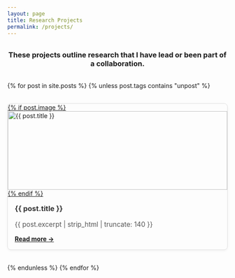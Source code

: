 ```yaml
---
layout: page
title: Research Projects
permalink: /projects/
---
```


<h3 style="margin-top: 2rem; margin-bottom: 1rem; text-align: center;">
  These projects outline research that I have lead or been part of a collaboration.
</h3>

<div style="display: grid; grid-template-columns: repeat(auto-fit, minmax(280px, 1fr)); gap: 2rem; margin-top: 2rem;">
  {% for post in site.posts %}
    {% unless post.tags contains "unpost" %}
      <div style="border: 1px solid #e0e0e0; border-radius: 8px; overflow: hidden; box-shadow: 0 2px 5px rgba(0,0,0,0.05);">
        <a href="{{ post.url | relative_url }}">
          {% if post.image %}
            <img src="{{ post.image | relative_url }}" alt="{{ post.title }}" style="width: 100%; height: 180px; object-fit: cover;">
          {% endif %}
        </a>
        <div style="padding: 1rem;">
          <h3 style="margin-top: 0;"><a href="{{ post.url | relative_url }}" style="text-decoration: none; color: #333;">{{ post.title }}</a></h3>
          <p style="font-size: 0.95rem; color: #555;">{{ post.excerpt | strip_html | truncate: 140 }}</p>
          <a href="{{ post.url | relative_url }}" style="font-weight: bold;">Read more →</a>
        </div>
      </div>
    {% endunless %}
  {% endfor %}
</div>
